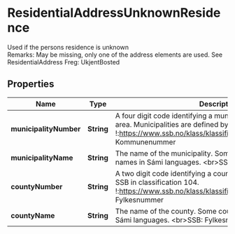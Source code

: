 

# ResidentialAddressUnknownResidence

Used if the persons residence is unknown  <br>Remarks:   May be missing, only one of the address elements are used. See ResidentialAddress  Freg: UkjentBosted

## Properties

| Name | Type | Description | Notes |
|------------ | ------------- | ------------- | -------------|
|**municipalityNumber** | **String** | A four digit code identifying a municipality or municipality-like area.  Municipalities are defined by SSB in classification 131.  !:https://www.ssb.no/klass/klassifikasjoner/131&lt;br&gt;FREG: Kommunenummer |  [optional] |
|**municipalityName** | **String** | The name of the municipality. Some municipalities also include names in Sámi languages.  &lt;br&gt;SSB: Kommunenavn |  [optional] |
|**countyNumber** | **String** | A two digit code identifying a county.  Counties are defined by SSB in classification 104.  !:https://www.ssb.no/klass/klassifikasjoner/104&lt;br&gt;SSB: Fylkesnummer |  [optional] |
|**countyName** | **String** | The name of the county. Some counties also include names in Sámi languages.  &lt;br&gt;SSB: Fylkesnavn |  [optional] |



